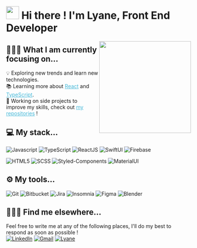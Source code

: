 # <img src="https://cdn.jsdelivr.net/gh/Th3Wall/assets-cdn/PersonalGithubReadme/HandGreet.gif" width="35px" />&nbsp;<b>Hi there ! I'm Lyane, Front End Developer</b>
<img src="https://user-images.githubusercontent.com/74155949/145909583-ee28c3bd-2f9f-4605-8ece-9abc06f47152.png"
    width=250px align=right />


## 👨🏻‍💻 What I am currently focusing on...
💡 Exploring new trends and learn new technologies.<br/>
📚 Learning more about <a style="color:#45b8d8" href="https://reactjs.org/" target="blank">React</a> and <a style="color:#45b8d8" href="https://www.typescriptlang.org/" target="blank">TypeScript</a>.<br/>
🚀 Working on side projects to improve my skills, check out <a style="color: #45b8d8" href="https://github.com/lyanedev?tab=repositories">my repositories</a> !


## 💻 My stack...
<p>
 <img alt="Javascript" src="https://img.shields.io/badge/-JavaScript-F7DF1E?style=flat-square&logo=javascript&logoColor=black" />
 <img alt="TypeScript" src="https://img.shields.io/badge/-TypeScript-3178C6?style=flat-square&logo=typescript&logoColor=white">
 <img alt="ReactJS" src="https://img.shields.io/badge/-React-61DAFB?style=flat-square&logo=react&logoColor=black" />
 <img alt="SwiftUI" src="https://img.shields.io/badge/-SwiftUI-f05138?style=flat-square&logo=swift&logoColor=white" />
 <img alt="Firebase" src="https://img.shields.io/badge/-Firebase-ffca28?style=flat-square&logo=firebase&logoColor=white" />
</p>
<p>
    <img alt="HTML5" src="https://img.shields.io/badge/-HTML5-E34F26?style=flat-square&logo=html5&logoColor=white" /></a>
    <img alt="SCSS" src="https://img.shields.io/badge/-SCSS-7F2B7B?style=flat-square&logo=SASS&logoColor=white" />
    <img alt="Styled-Components" src="https://img.shields.io/badge/-Styled_Components-DB7093?style=flat-square&logo=styledcomponents&logoColor=white" />
    <img alt="MaterialUI" src="https://img.shields.io/badge/-MaterialUI-3178C6?style=flat-square&logo=react&logoColor=white" />
 </p>

## ⚙️ My tools...
<p>
<img alt="Git" src="https://img.shields.io/badge/-Git-F05032?style=flat-square&logo=git&logoColor=white" />
<img alt="Bitbucket" src="https://img.shields.io/badge/-Bitbucket-0052CC?style=flat-square&logo=bitbucket&logoColor=white" />
<img alt="Jira" src="https://img.shields.io/badge/-Jira-0052CC?style=flat-square&logo=jira&logoColor=white" />
<img alt="Insomnia" src="https://img.shields.io/badge/-Insomnia-4000BF?style=flat-square&logo=insomnia&logoColor=white" />
<img alt="Figma" src="https://img.shields.io/badge/-Figma-21375A?style=flat-square&logo=figma&logoColor=white" />
<img alt="Blender" src="https://img.shields.io/badge/-Blender-F5792A?style=flat-square&logo=blender&logoColor=white" />
</p>




## 🙋🏻‍♂️ Find me elsewhere...
Feel free to write me at any of the following places, I'll do my best to respond as soon as possible !<br/>
<a href="https://www.linkedin.com/in/lyanelamara/" target="_blank"><img alt="LinkedIn" src="https://img.shields.io/badge/-Linkedin-%230077B5.svg?&style=for-the-badge&logo=linkedin&logoColor=white" /></a>
<a href="mailto:hey@lyane.dev" target="_blank"><img alt="Gmail" src="https://img.shields.io/badge/-Gmail-white?style=for-the-badge&logo=gmail&logoColor=#BB001B" /></a>
<a href="https://wwwlyane.dev" target="_blank"><img alt="Lyane" src="https://img.shields.io/badge/-PortFolio-white?&style=for-the-badge&logo=google&logoColor=black" />


